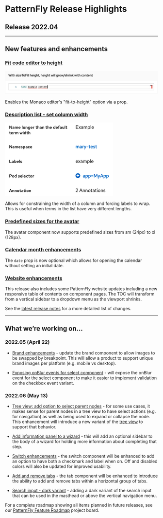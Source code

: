 # PatternFly Release Highlights
## Release 2022.04
----------------------------------------------------------
## New features and enhancements

### [Fit code editor to height](https://www.patternfly.org/v4/components/code-editor#with-sizetofit-height-height-will-growshrink-with-content)  

![code editor with fit-to-height](./img/fit-to-height.png)

Enables the Monaco editor's "fit-to-height" option via a prop.

### [Description list - set column width](https://www.patternfly.org/v4/components/description-list#horizontal-using-custom-term-width-modifier)

![description list with custom term width](./img/description-list-term-width.png)

Allows for constraining the width of a column and forcing labels to wrap. This is useful when terms in the list have very different lengths.

### [Predefined sizes for the avatar](https://www.patternfly.org/v4/components/avatar)

The avatar component now supports predefined sizes from sm (24px) to xl (128px).

### [Calendar month enhancements](https://www.patternfly.org/v4/components/calendar-month)

The `date` prop is now optional which allows for opening the calendar without setting an initial date.

### [Website enhancements](https://www.patternfly.org/v4/components/about-modal)
This release also includes some PatternFly website updates including a new responsive table of contents on component pages. The TOC will transform from a vertical sidebar to a dropdown menu as the viewport shrinks.

See the [latest release notes](https://www.patternfly.org/v4/developer-resources/release-notes) for a more detailed list of changes.

-----------------------------------------------------------------------------

## What we’re working on...

### 2022.05 (April 22)

* [Brand enhancements](https://github.com/patternfly/patternfly-react/issues/5637) - update the brand component to allow images to be swapped by breakpoint. This will allow a product to support unique brand images per platform (e.g. mobile vs desktop).

* [Exposing onBlur events for select component](https://github.com/patternfly/patternfly-react/issues/6882) - will expose the onBlur event for the select component to make it easier to implement validation on the checkbox event variant.

### 2022.06 (May 13)

* [Tree view: add option to select parent nodes](https://github.com/patternfly/patternfly/issues/4724) - for some use cases, it makes sense for parent nodes in a tree view to have select actions (e.g. for navigation) as well as being used to expand or collapse the node. This enhancement will introduce a new variant of the [tree view](https://www.patternfly.org/v4/components/tree-view) to support that behavior.

* [Add information panel to a wizard](https://github.com/patternfly/patternfly/issues/4611) - this will add an optional sidebar to the body of a wizard for holding more information about completing that step.

* [Switch enhancements](https://github.com/patternfly/patternfly/issues/4755) - the switch component will be enhanced to add an option to have both a checkmark and label when on. Off and disabled colors will also be updated for improved usability.

* [Add and remove tabs](https://github.com/patternfly/patternfly/issues/4757) - the tab component will be enhanced to introduce the ability to add and remove tabs within a horizontal group of tabs.

* [Search input - dark variant](https://github.com/patternfly/patternfly/issues/4705) - adding a dark variant of the search input that can be used in the masthead or above the vertical navigation menu.

For a complete roadmap showing all items planned in future releases, see our [PatternFly Feature Roadmap](https://github.com/orgs/patternfly/projects/4?fullscreen=true) project board.
